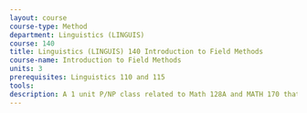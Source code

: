 ```yaml
---
layout: course 
course-type: Method
department: Linguistics (LINGUIS)
course: 140
title: Linguistics (LINGUIS) 140 Introduction to Field Methods
course-name: Introduction to Field Methods
units: 3
prerequisites: Linguistics 110 and 115
tools: 
description: A 1 unit P/NP class related to Math 128A and MATH 170 that covers basic programming in MATLAB. No prior programming experience is needed. See schedule for topics. Students from MATH 170 are encouraged to enroll in class.
---
```

